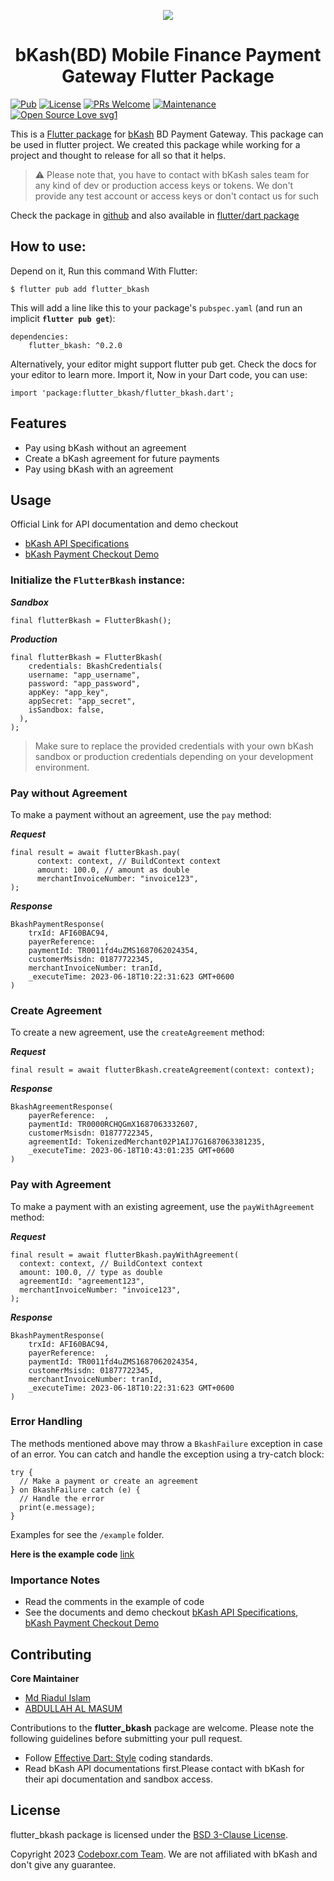 
<p align="center" >
  <img src="https://www.bkash.com/images/favicon.png">
</p>

 <h1 align="center">bKash(BD) Mobile Finance Payment Gateway Flutter Package</h1>
<p align="center" >

</p>

[![Pub](https://img.shields.io/pub/v/flutter_bkash.svg)](https://pub.dartlang.org/packages/flutter_bkash)
[![License](https://img.shields.io/badge/License-BSD_3--Clause-blue.svg)](https://opensource.org/licenses/BSD-3-Clause)
[![PRs Welcome](https://img.shields.io/badge/PRs-welcome-brightgreen.svg)]()  [![Maintenance](https://img.shields.io/badge/Maintained%3F-yes-green.svg)]() 
[![Open Source Love svg1](https://badges.frapsoft.com/os/v1/open-source.svg?v=103)](https://github.com/ellerbrock/open-source-badges/)

This is a [Flutter package](https://pub.dartlang.org/packages/flutter_bkash) for [bKash](https://www.bkash.com/) BD Payment Gateway. This package can be used in flutter project. We created this package while working for a project and thought to release for all so that it helps.

> :warning: Please note that, you have to contact with bKash sales team for any kind of dev or production access keys or tokens. We don't provide any test account or access keys or don't contact us for such

Check the package in <a target="_blank" href="https://github.com/codeboxrcodehub/flutter-bkash" rel="noopener">github</a> and also available in <a href="https://pub.dartlang.org/packages/flutter_bkash" rel="noopener nofollow" target="_blank">flutter/dart package</a>
## How to use:
Depend on it, Run this command With Flutter:
```
$ flutter pub add flutter_bkash
```
This will add a line like this to your package's `pubspec.yaml` (and run an implicit **`flutter pub get`**):
```
dependencies:
    flutter_bkash: ^0.2.0
```
Alternatively, your editor might support flutter pub get. Check the docs for your editor to learn more. Import it, Now in your Dart code, you can use:
```
import 'package:flutter_bkash/flutter_bkash.dart';
```
## Features
- Pay using bKash without an agreement
- Create a bKash agreement for future payments
- Pay using bKash with an agreement

## Usage
Official Link for API documentation and demo checkout
- [bKash API Specifications](https://developer.bka.sh/v1.2.0-beta/reference)
- [bKash Payment Checkout Demo](https://merchantdemo.sandbox.bka.sh/frontend/checkout)

### Initialize the `FlutterBkash` instance:

***Sandbox***
```
final flutterBkash = FlutterBkash();
```
***Production*** 
```
final flutterBkash = FlutterBkash(
	credentials: BkashCredentials(
    username: "app_username",
    password: "app_password",
    appKey: "app_key",
    appSecret: "app_secret",
    isSandbox: false,
  ),
);
```
> Make sure to replace the provided credentials with your own bKash sandbox or production credentials depending on your development environment.

### Pay without Agreement
To make a payment without an agreement, use the `pay` method:

***Request***
```
final result = await flutterBkash.pay(
      context: context, // BuildContext context
      amount: 100.0, // amount as double
      merchantInvoiceNumber: "invoice123",
);
```
***Response***
```
BkashPaymentResponse(
	trxId: AFI60BAC94, 
	payerReference:  , 
	paymentId: TR0011fd4uZMS1687062024354, 
	customerMsisdn: 01877722345, 
	merchantInvoiceNumber: tranId, 
	_executeTime: 2023-06-18T10:22:31:623 GMT+0600
)
```
### Create Agreement
To create a new agreement, use the `createAgreement` method:

***Request***
```
final result = await flutterBkash.createAgreement(context: context);
```
***Response***
```
BkashAgreementResponse(
	payerReference:  , 
	paymentId: TR0000RCHQGmX1687063332607, 
	customerMsisdn: 01877722345, 
	agreementId: TokenizedMerchant02P1AIJ7G1687063381235, 
	_executeTime: 2023-06-18T10:43:01:235 GMT+0600
)
```
### Pay with Agreement
To make a payment with an existing agreement, use the `payWithAgreement` method:

***Request***
```
final result = await flutterBkash.payWithAgreement(
  context: context, // BuildContext context
  amount: 100.0, // type as double
  agreementId: "agreement123",
  merchantInvoiceNumber: "invoice123",
);
```
***Response***
```
BkashPaymentResponse(
	trxId: AFI60BAC94, 
	payerReference:  , 
	paymentId: TR0011fd4uZMS1687062024354, 
	customerMsisdn: 01877722345, 
	merchantInvoiceNumber: tranId, 
	_executeTime: 2023-06-18T10:22:31:623 GMT+0600
)
```
### Error Handling
The methods mentioned above may throw a `BkashFailure` exception in case of an error. You can catch and handle the exception using a try-catch block:
```
try {
  // Make a payment or create an agreement
} on BkashFailure catch (e) {
  // Handle the error
  print(e.message);
}
```

Examples for see the `/example` folder.

**Here is the example code** [link](https://github.com/codeboxrcodehub/flutter-bkash/blob/master/example/lib/main.dart)

### Importance Notes
- Read the comments in the example of code
- See the documents and demo checkout [bKash API Specifications](https://developer.bka.sh/v1.2.0-beta/reference), [bKash Payment Checkout Demo](https://merchantdemo.sandbox.bka.sh/frontend/checkout)


## Contributing
**Core Maintainer**
- [Md Riadul Islam](https://github.com/rdnasim)
- [ABDULLAH AL MASUM](https://github.com/dev-masum)

Contributions to the **flutter_bkash** package are welcome. Please note the following guidelines before submitting your pull request.

- Follow [Effective Dart: Style](https://dart.dev/guides/language/effective-dart/style) coding standards.
- Read bKash API documentations first.Please contact with bKash for their api documentation and sandbox access.

## License

flutter_bkash package is licensed under the [BSD 3-Clause License](https://opensource.org/licenses/BSD-3-Clause).

Copyright 2023 [Codeboxr.com Team](https://codeboxr.com/team-codeboxr/). We are not affiliated with bKash and don't give any guarantee.
